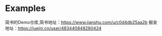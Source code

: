 # Examples
简书的Demo仓库,简书地址：https://www.jianshu.com/u/c0d4db25aa2b
掘金地址：https://juejin.cn/user/483440848280424

